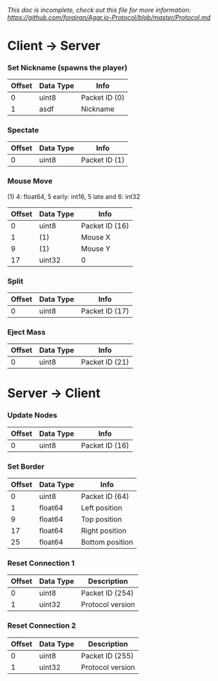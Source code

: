 ###### This doc is incomplete, check out this file for more information: https://github.com/forairan/Agar.io-Protocol/blob/master/Protocol.md

# Client -> Server

### Set Nickname (spawns the player)
| Offset | Data Type | Info
|--------|-----------|-----------------
| 0      | uint8     | Packet ID (0)
| 1      | asdf      | Nickname

### Spectate
| Offset | Data Type | Info
|--------|-----------|-----------------
| 0      | uint8     | Packet ID (1)


### Mouse Move
(1) 4: float64, 5 early: int16, 5 late and 6: int32

| Offset | Data Type            | Info
|--------|----------------------|-----------------
| 0      | uint8                | Packet ID (16)
| 1      | (1)                  | Mouse X
| 9      | (1)                  | Mouse Y
| 17     | uint32               | 0

### Split
| Offset | Data Type | Info
|--------|-----------|-----------------
| 0      | uint8     | Packet ID (17)

### Eject Mass
| Offset | Data Type | Info
|--------|-----------|-----------------
| 0      | uint8     | Packet ID (21)

# Server -> Client

### Update Nodes
| Offset | Data Type     | Info
|--------|---------------|-----------------
| 0      | uint8         | Packet ID (16)

### Set Border
| Offset | Data Type | Info
|--------|-----------|-----------------
| 0      | uint8     | Packet ID (64)
| 1      | float64   | Left position
| 9      | float64   | Top position
| 17     | float64   | Right position
| 25     | float64   | Bottom position

### Reset Connection 1
| Offset | Data Type | Description
|--------|-----------|-----------------
| 0      | uint8     | Packet ID (254)
| 1      | uint32    | Protocol version

### Reset Connection 2
| Offset | Data Type | Description
|--------|-----------|-----------------
| 0      | uint8     | Packet ID (255)
| 1      | uint32    | Protocol version
